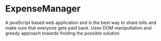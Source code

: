 # ExpenseManager
A javaScript based web application and is the best way to share bills and make sure that everyone gets paid back.
Uses DOM maniputlation and greedy approach towards finiding the possible solution
